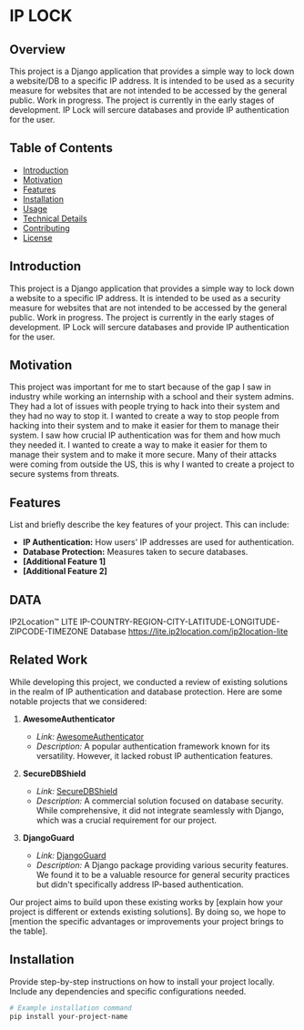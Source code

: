 # IP LOCK 

## Overview

This project is a Django application that provides a simple way to lock down a website/DB to a specific IP address. It is intended to be used as a security measure for websites that are not intended to be accessed by the general public. Work in progress. The project is currently in the early stages of development. IP Lock will sercure databases and provide IP authentication for the user.

## Table of Contents

- [Introduction](#introduction)
- [Motivation](#motivation)
- [Features](#features)
- [Installation](#installation)
- [Usage](#usage)
- [Technical Details](#technical-details)
- [Contributing](#contributing)
- [License](#license)

## Introduction

This project is a Django application that provides a simple way to lock down a website to a specific IP address. It is intended to be used as a security measure for websites that are not intended to be accessed by the general public. Work in progress. The project is currently in the early stages of development. IP Lock will sercure databases and provide IP authentication for the user.

## Motivation

This project was important for me to start because of the gap I saw in industry while working an internship with a school and their system admins. They had a lot of issues with people trying to hack into their system and they had no way to stop it. I wanted to create a way to stop people from hacking into their system and to make it easier for them to manage their system. I saw how crucial IP authentication was for them and how much they needed it. I wanted to create a way to make it easier for them to manage their system and to make it more secure. Many of their attacks were coming from outside the US, this is why I wanted to create a project to secure systems from threats.

## Features

List and briefly describe the key features of your project. This can include:
- **IP Authentication:** How users' IP addresses are used for authentication.
- **Database Protection:** Measures taken to secure databases.
- **[Additional Feature 1]**
- **[Additional Feature 2]**

## DATA 
IP2Location™ LITE IP-COUNTRY-REGION-CITY-LATITUDE-LONGITUDE-ZIPCODE-TIMEZONE Database 
https://lite.ip2location.com/ip2location-lite


## Related Work

While developing this project, we conducted a review of existing solutions in the realm of IP authentication and database protection. Here are some notable projects that we considered:

1. **AwesomeAuthenticator**
   - *Link:* [AwesomeAuthenticator](https://github.com/awesomeorg/awesomeauthenticator)
   - *Description:* A popular authentication framework known for its versatility. However, it lacked robust IP authentication features.

2. **SecureDBShield**
   - *Link:* [SecureDBShield](https://securedbshield.com)
   - *Description:* A commercial solution focused on database security. While comprehensive, it did not integrate seamlessly with Django, which was a crucial requirement for our project.

3. **DjangoGuard**
   - *Link:* [DjangoGuard](https://django-guard.io)
   - *Description:* A Django package providing various security features. We found it to be a valuable resource for general security practices but didn't specifically address IP-based authentication.

Our project aims to build upon these existing works by [explain how your project is different or extends existing solutions]. By doing so, we hope to [mention the specific advantages or improvements your project brings to the table].

## Installation

Provide step-by-step instructions on how to install your project locally. Include any dependencies and specific configurations needed.

```bash
# Example installation command
pip install your-project-name
